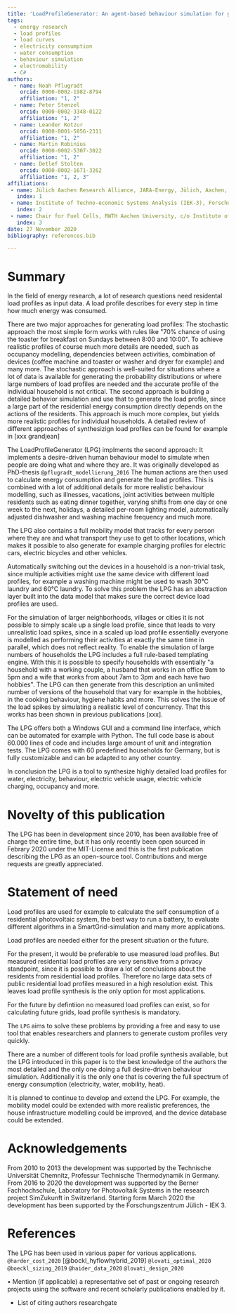 ```yaml
---
title: 'LoadProfileGenerator: An agent-based behaviour simulation for generating residential load profiles'
tags:
  - energy research
  - load profiles
  - load curves
  - electricity consumption
  - water consumption
  - behaviour simulation
  - electromobility
  - C#
authors:
  - name: Noah Pflugradt
    orcid: 0000-0002-1982-8794
    affiliation: "1, 2"
  - name: Peter Stenzel
    orcid: 0000-0002-3348-0122
    affiliation: "1, 2"
  - name: Leander Kotzur
    orcid: 0000-0001-5856-2311
    affiliation: "1, 2"
  - name: Martin Robinius
    orcid: 0000-0002-5307-3022
    affiliation: "1, 2"
  - name: Detlef Stolten
    orcid: 0000-0002-1671-3262
    affiliation: "1, 2, 3"
affiliations:
 - name: Jülich Aachen Research Alliance, JARA-Energy, Jülich, Aachen, Germany
   index: 1
 - name: Institute of Techno-economic Systems Analysis (IEK-3), Forschungszentrum Jülich GmbH, Wilhelm-Johnen-Str., D-52428 Jülich, Germany
   index: 2
 - name: Chair for Fuel Cells, RWTH Aachen University, c/o Institute of Techno-economic Systems Analysis (IEK-3), Forschungszentrum Jülich GmbH, Wilhelm-Johnen-Str., D-52428 Jülich, Germany
   index: 3
date: 27 November 2020
bibliography: references.bib

---
```


# Summary

In the field of energy research, a lot of research questions need residental load profiles as input data. A load profile describes 
for every step in time how much energy was consumed. 

There are two major approaches for generating load profiles: The stochastic approach the most simple form works with rules like 
"70% chance of using the toaster for breakfast on Sundays between 8:00 and 10:00". To achieve realistic profiles of course much more details are needed, 
such as occupancy modelling, dependencies between activities, combination of devices (coffee machine and toaster or washer and dryer for example) and many more.
The stochastic approach is well-suited for situations where a lot of data is available for generating the probability distributions or where large numbers of 
load profiles are needed and the accurate profile of the individual household is not critical.
The second approach is building a detailed behavior simulation and use that to generate the load profile, since a 
large part of the residential energy consumption directly depends on the actions of the residents. This approach is much more complex, 
but yields more realistic profiles for individual households. A detailed review of different approaches of synthesizign load profiles can be found for example in [xxx grandjean]

The LoadProfileGenerator (LPG) implments the second approach: It implements a desire-driven human behaviour model to simulate when people are doing what and where they are. It was originally developed as PhD-thesis `@pflugradt_modellierung_2016`
The human actions are then used to calculate energy consumption and generate the load profiles. 
This is combined with a lot of additional details for more realistic behaviour modelling, such as illnesses, vacations, joint activities between multiple residents such as eating dinner together, 
varying shifts from one day or one week to the next, holidays, a detailed per-room lighting model, automatically adjusted dishwasher and washing machine frequency and much more.

The LPG also contains a full mobility model that tracks for every person where they are and what transport they use to get to other locations, 
which makes it possible to also generate for example charging profiles for electric cars, electric bicycles and other vehicles.

Automatically switching out the devices in a household is a non-trivial task, since multiple activities might use the same device with different 
load profiles, for example a washing machine might be used to wash 30°C laundry and 60°C laundry.
To solve this problem the LPG has an abstraction layer built into the data model that makes sure the correct device load profiles are used.

For the simulation of larger neighborhoods, villages or cities it is not possible to simply scale up a single load profile, since that leads to very 
unrealistic load spikes, since in a scaled up load profile 
essentially everyone is modelled as performing their activities at exactly the same time in parallel, which does not reflect reality.
To enable the simulation of large numbers of households the LPG includes a full rule-based templating engine. With this it is possible 
to specify households with essentially "a household with a working couple,
a husband that works in an office 9am to 5pm and a wife that works from about 7am to 3pm and each have two hobbies". The LPG can 
then generate from this description an unlimited number of versions of the household that vary 
for example in the hobbies, in the cooking behaviour, hygiene habits and more. This solves the issue of the load spikes by 
simulating a realistic level of concurrency. That this works has been shown in previous publications [xxx].

The LPG offers both a Windows GUI and a command line interface, which can be automated for example with Python. The full code base is 
about 60.000 lines of code and includes large amount of unit and integration tests. The LPG comes with 60 predefined households for Germany, 
but is fully customizable and can be adapted to any other country.

In conclusion the LPG is a tool to synthesize highly detailed load profiles for water, electricity, behaviour, electric vehicle usage, electric vehicle charging, occupancy and more. 

# Novelty of this publication

The LPG has been in development since 2010, has been available free of charge the entire time, but it has only recently been open sourced 
in Febrary 2020 under the MIT-License and this is the first publication describing the LPG as an open-source tool. Contributions and merge requests are greatly appreciated.

# Statement of need

Load profiles are used for example to calculate the self consumption of a residential photovoltaic system, the best way to run a battery, to evaluate different algorithms in a SmartGrid-simulation and many more applications.

Load profiles are needed either for the present situation or the future.

For the present, it would be preferable to use measured load profiles. But measured residential load profiles are very sensitive from a privacy standpoint, since it is possible to draw a 
lot of conclusions about the residents from residential load profiles. Therefore no large data sets of public residential load profiles measured in a high resolution exist.
This leaves load profile synthesis is the only option for most applications.

For the future by defintiion no measured load profiles can exist, so for calculating future grids, load profile synthesis is mandatory.

The `LPG` aims to solve these problems by providing a free and easy to use tool that enables researchers and planners to generate custom profiles very quickly.

There are a number of different tools for load profile synthesis available, but the LPG introduced in this paper is to the best knowledge of the authors the most detailed and the only one doing a full desire-driven behaviour simulation.
Additionally it is the only one that is covering the full spectrum of energy consumption (electricity, water, mobility, heat).

It is planned to continue to develop and extend the LPG. For example, the mobility model could be extended with more realistic preferences, 
the house infrastructure modelling could be improved, and the device database could be extended.


# Acknowledgements

From 2010 to 2013 the development was supported by the Technische Universität Chemnitz, Professur Technische Thermodynamik in Germany.
From 2016 to 2020 the development was supported by the Berner Fachhochschule, Laboratory for Photovoltaik Systems in the research project SimZukunft in Switzerland.
Starting form March 2020 the development has been supported by the Forschungszentrum Jülich - IEK 3.


# References

The LPG has been used in various paper for various applications.
`@harder_cost_2020`
[@bockl_hyflowhybrid_2019]
`@lovati_optimal_2020`
`@boeckl_sizing_2019`
`@haider_data_2020`
`@lovati_design_2020`


•  Mention (if applicable) a representative set of past or ongoing research projects using the software and recent scholarly publications enabled by it. 
-	List of citing authors researchgate

